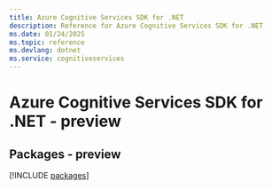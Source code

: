 ```yaml
---
title: Azure Cognitive Services SDK for .NET
description: Reference for Azure Cognitive Services SDK for .NET
ms.date: 01/24/2025
ms.topic: reference
ms.devlang: dotnet
ms.service: cognitiveservices
---
```

# Azure Cognitive Services SDK for .NET - preview
## Packages - preview
[!INCLUDE [packages](cognitive-services-index.md)]